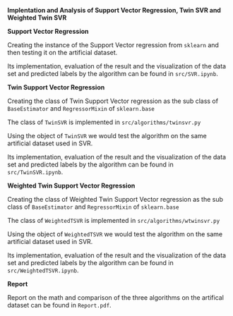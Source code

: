 
**Implentation and Analysis of Support Vector Regression, Twin SVR and Weighted Twin SVR**

**Support Vector Regression**

Creating the instance of the Support Vector regression from ``sklearn`` and then testing it on the artificial dataset.

Its implementation, evaluation of the result and the visualization of the data set and predicted labels by the algorithm can be found in ``src/SVR.ipynb``.

**Twin Support Vector Regression**

Creating the class of Twin Support Vector regression as the sub class of ``BaseEstimator`` and ``RegressorMixin`` of ``sklearn.base``

The class of ``TwinSVR`` is implemented in ``src/algorithms/twinsvr.py``

Using the object of ``TwinSVR`` we would test the algorithm on the same artificial dataset used in SVR.

Its implementation, evaluation of the result and the visualization of the data set and predicted labels by the algorithm can be found in ``src/TwinSVR.ipynb``.

**Weighted Twin Support Vector Regression**

Creating the class of Weighted Twin Support Vector regression as the sub class of ``BaseEstimator`` and ``RegressorMixin`` of ``sklearn.base``

The class of ``WeightedTSVR`` is implemented in ``src/algorithms/wtwinsvr.py``

Using the object of ``WeightedTSVR`` we would test the algorithm on the same artificial dataset used in SVR.

Its implementation, evaluation of the result and the visualization of the data set and predicted labels by the algorithm can be found in ``src/WeightedTSVR.ipynb``.

**Report**

Report on the math and comparison of the three algorithms on the artifical dataset can be found in ``Report.pdf``.
